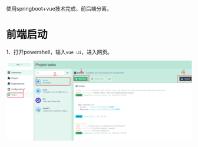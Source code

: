 使用springboot+vue技术完成，前后端分离。

# 前端启动

1、打开powershell，输入`vue ui`，进入网页。

![image-20240414155758131](assets/image-20240414155758131.png)
